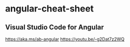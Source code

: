 # angular-cheat-sheet

## Visual Studio Code for Angular 
https://aka.ms/ab-angular
https://youtu.be/-g2Dat7z2WQ
